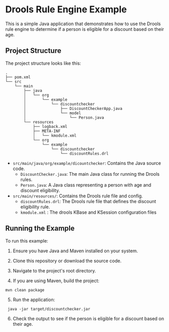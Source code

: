 # Drools Rule Engine Example

This is a simple Java application that demonstrates how to use the Drools rule engine to determine if a person is eligible for a discount based on their age.

## Project Structure

The project structure looks like this:
```
.
├── pom.xml
└── src
    └── main
        ├── java
        │   └── org
        │       └── example
        │           └── discountchecker
        │               ├── DiscountCheckerApp.java
        │               └── model
        │                   └── Person.java
        └── resources
            ├── logback.xml
            ├── META-INF
            │   └── kmodule.xml
            └── org
                └── example
                    └── discountchecker
                        └── discountRules.drl

```

- `src/main/java/org/example/dicountchecker`: Contains the Java source code.
    - `DiscountChecker.java`: The main Java class for running the Drools rules.
    - `Person.java`: A Java class representing a person with age and discount eligibility.
- `src/main/resources/`: Contains the Drools rule file and config.
    - `discountRules.drl`: The Drools rule file that defines the discount eligibility rule.
    - `kmodule.xml` : The drools KBase and KSession configuration files

## Running the Example

To run this example:

1. Ensure you have Java and Maven installed on your system.

2. Clone this repository or download the source code.

3. Navigate to the project's root directory.

4. If you are using Maven, build the project:

`mvn clean package`

5. Run the application:

` java -jar target/discountchecker.jar`

6. Check the output to see if the person is eligible for a discount based on their age.
